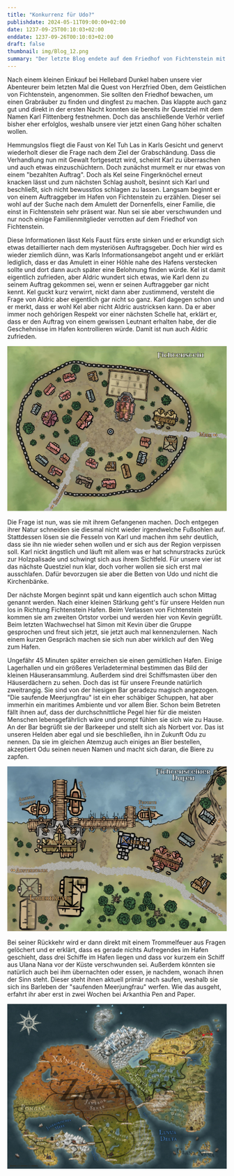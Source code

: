 ```yaml
---
title: "Konkurrenz für Udo?"
publishdate: 2024-05-11T09:00:00+02:00
date: 1237-09-25T00:10:03+02:00
enddate: 1237-09-26T00:10:03+02:00
draft: false
thumbnail: img/Blog_12.png
summary: "Der letzte Blog endete auf dem Friedhof von Fichtenstein mit unsere vier Helden, die gerade den Grabräuber Karl Flittenberg am verhören waren. Da dieser allerdings nicht sehr gesprächsbereit war, müssen sie sich für heute etwas einfallen lassen, um doch noch die ein oder andere Information aus Karl heraus zu kitzeln. Wie das verläuft und wieso sie das zum Hafen von Fichtenstein führen, erfahrt ihr hier:"
---
```


Nach einem kleinen Einkauf bei Hellebard Dunkel haben unsere vier Abenteurer beim letzten Mal die Quest von Herzfried Oben, dem Geistlichen von Fichtenstein, angenommen. Sie sollten den Friedhof bewachen, um einen Grabräuber zu finden und dingfest zu machen. Das klappte auch ganz gut und direkt in der ersten Nacht konnten sie bereits ihr Questziel mit dem Namen Karl Flittenberg festnehmen. Doch das anschließende Verhör verlief bisher eher erfolglos, weshalb unsere vier jetzt einen Gang höher schalten wollen.

Hemmungslos fliegt die Faust von Kel Tuh Las in Karls Gesicht und genervt wiederholt dieser die Frage nach dem Ziel der Grabschändung. Dass die Verhandlung nun mit Gewalt fortgesetzt wird, scheint Karl zu überraschen und auch etwas einzuschüchtern. Doch zunächst murmelt er nur etwas von einem "bezahlten Auftrag". Doch als Kel seine Fingerknöchel erneut knacken lässt und zum nächsten Schlag ausholt, besinnt sich Karl und beschließt, sich nicht bewusstlos schlagen zu lassen. Langsam beginnt er von einem Auftraggeber im Hafen von Fichtenstein zu erzählen. Dieser sei wohl auf der Suche nach dem Amulett der Dornenfells, einer Familie, die einst in Fichtenstein sehr präsent war. Nun sei sie aber verschwunden und nur noch einige Familienmitglieder verrotten auf dem Friedhof von Fichtenstein.

Diese Informationen lässt Kels Faust fürs erste sinken und er erkundigt sich etwas detaillierter nach dem mysteriösen Auftragsgeber. Doch hier wird es wieder ziemlich dünn, was Karls Informationsangebot angeht und er erklärt lediglich, dass er das Amulett in einer Höhle nahe des Hafens verstecken sollte und dort dann auch später eine Belohnung finden würde. Kel ist damit eigentlich zufrieden, aber Aldric wundert sich etwas, wie Karl denn zu seinem Auftrag gekommen sei, wenn er seinen Auftraggeber gar nicht kennt. Kel guckt kurz verwirrt, nickt dann aber zustimmend, versteht die Frage von Aldric aber eigentlich gar nicht so ganz. Karl dagegen schon und er merkt, dass er wohl Kel aber nicht Aldric austricksen kann. Da er aber immer noch gehörigen Respekt vor einer nächsten Schelle hat, erklärt er, dass er den Auftrag von einem gewissen Leutnant erhalten habe, der die Geschehnisse im Hafen kontrollieren würde. Damit ist nun auch Aldric zufrieden. 

<div class="img-max center">
  <img class="img-fluid rounded" title="Karte Fichtenstein" alt="Karte Fichtenstein." src="./img/fichtenstein.jpg" />
</div>

Die Frage ist nun, was sie mit ihrem Gefangenen machen. Doch entgegen ihrer Natur schneiden sie diesmal nicht wieder irgendwelche Fußsohlen auf. Stattdessen lösen sie die Fesseln von Karl und machen ihm sehr deutlich, dass sie ihn nie wieder sehen wollen und er sich aus der Region verpissen soll. Karl nickt ängstlich und läuft mit allem was er hat schnurstracks zurück zur Holzpalisade und schwingt sich aus ihrem Sichtfeld. Für unsere vier ist das nächste Questziel nun klar, doch vorher wollen sie sich erst mal ausschlafen. Dafür bevorzugen sie aber die Betten von Udo und nicht die Kirchenbänke.

Der nächste Morgen beginnt spät und kann eigentlich auch schon Mittag genannt werden. Nach einer kleinen Stärkung geht's für unsere Helden nun los in Richtung Fichtenstein Hafen. Beim Verlassen von Fichtenstein kommen sie am zweiten Ortstor vorbei und werden hier von Kevin gegrüßt. Beim letzten Wachwechsel hat Simon mit Kevin über die Gruppe gesprochen und freut sich jetzt, sie jetzt auch mal kennenzulernen.  Nach einem kurzen Gespräch machen sie sich nun aber wirklich auf den Weg zum Hafen.

Ungefähr 45 Minuten später erreichen sie einen gemütlichen Hafen. Einige Lagerhallen und ein größeres Verladeterminal bestimmen das Bild der kleinen Häuseransammlung. Außerdem sind drei Schiffsmasten über den Häuserdächern zu sehen. Doch das ist für unsere Freunde natürlich zweitrangig. Sie sind von der hiesigen Bar geradezu magisch angezogen. "Die saufende Meerjungfrau" ist ein eher schäbiger Schuppen, hat aber immerhin ein maritimes Ambiente und vor allem Bier. Schon beim Betreten fällt ihnen auf, dass der durchschnittliche Pegel hier für die meisten Menschen lebensgefährlich wäre und prompt fühlen sie sich wie zu Hause. An der Bar begrüßt sie der Barkeeper und stellt sich als Norbert vor. Das ist unseren Helden aber egal und sie beschließen, ihn in Zukunft Odu zu nennen. Da sie im gleichen Atemzug auch einiges an Bier bestellen, akzeptiert Odu seinen neuen Namen und macht sich daran, die Biere zu zapfen.

<div class="img-max center">
  <img class="img-fluid rounded" title="Karte Fichtenstein Hafen" alt="Karte Fichtenstein Hafen." src="./img/fichtenstein_hafen.jpg" />
</div>

Bei seiner Rückkehr wird er dann direkt mit einem Trommelfeuer aus Fragen gelöchert und er erklärt, dass es gerade nichts Aufregendes im Hafen geschieht, dass drei Schiffe im Hafen liegen und dass vor kurzem ein Schiff aus Ulana Nana vor der Küste verschwunden sei. Außerdem könnten sie natürlich auch bei ihm übernachten oder essen, je nachdem, wonach ihnen der Sinn steht. Dieser steht ihnen aktuell primär nach saufen, weshalb sie sich ins Barleben der "saufenden Meerjungfrau" werfen. Wie das ausgeht, erfahrt ihr aber erst in zwei Wochen bei Arkanthia Pen and Paper.

<div class="center">
  <img class="img-fluid" title="Weltkarte Arkanthia" alt="Weltkarte Arkanthia." src="./img/Arkanthia_Full_Map_Fichtenstein_&_Fichtenstein_Hafen.jpg" />
</div>








